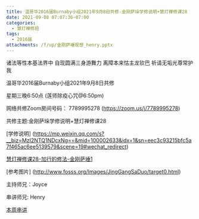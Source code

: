 ```yaml
---
title: 温哥华2016届Burnaby小组2021年9月8日共修-金刚萨垛学修说明+慧灯禅修课28
date: 2021-09-08 07:07:36-07:00
categories:
  - 慧灯禅修班
tags:
  - 2016届
attachments: /f/up/金刚萨埵观想_henry.pptx
---
```

诸法等性本基法界中 自现圆满三身游舞力 离障本来怙主龙钦巴 祈请无垢光尊常护我

温哥华2016届Burnaby小组2021年9月8日共修 

星期三晚6:50点 (莲师除疫心咒@6:50pm)

网络共修Zoom房间号码： 7789995278 (<https://zoom.us/j/7789995278>)

共修主题:金刚萨垛学修说明+慧灯禅修课28

[学修说明]
(https://mp.weixin.qq.com/s?__biz=MzI2NTQ1NDcxNg==&mid=100002633&idx=1&sn=eec3c93215bfc5a7f465ac6ee5139579&scene=19#wechat_redirect)

[慧灯禅修课28-加行的修法-金刚萨埵1](https://www.huidengzhiguang.com/index.php/huideng-jiangtang/2016-07-21-09-15-04/2018-02-06-07-52-48/3836-l19006) 

[参考图片]
(http://www.fosss.org/Images/JingGangSaDuo/target0.html)

主持师兄：Joyce

串讲师兄: Henry

[本周串讲](https://s3.ca-central-1.wasabisys.com/hddata/f.huidengchanxiu.net/hdv/f/up/金刚萨埵观想_henry.pptx)